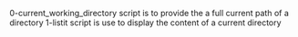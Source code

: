 0-current_working_directory script is to provide the a full current path of a directory
1-listit script is use to display the content of a current directory
